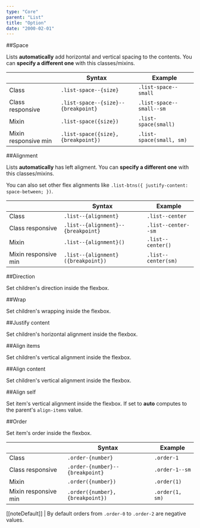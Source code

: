 ```yaml
---
type: "Core"
parent: "List"
title: "Option"
date: "2000-02-01"
---
```


##Space

Lists **automatically** add horizontal and vertical spacing to the contents. You can **specify a different one** with this classes/mixins.

<div class="table--scroll">

|                         | Syntax                                    | Example                       |
| ----------------------- | ----------------------------------------- | ----------------------------- |
| Class                   | `.list-space--{size}`                     | `.list-space--small`          |
| Class responsive        | `.list-space--{size}--{breakpoint}`        | `.list-space--small--sm`       |
| Mixin                   | `.list-space({size})`                     | `.list-space(small)`          |
| Mixin responsive min    | `.list-space({size}, {breakpoint})`       | `.list-space(small, sm)`      |

</div>

<demo>
  <demovanilla src="vanilla/core/list/space-none">
  </demovanilla>
  <demovanilla src="vanilla/core/list/space-tiny">
  </demovanilla>
  <demovanilla src="vanilla/core/list/space-small">
  </demovanilla>
  <demovanilla src="vanilla/core/list/space-medium">
  </demovanilla>
  <demovanilla src="vanilla/core/list/space-big">
  </demovanilla>
  <demovanilla src="vanilla/core/list/space-giant">
  </demovanilla>
  <demovanilla src="vanilla/core/list/space-huge">
  </demovanilla>
</demo>

##Alignment

Lists **automatically** has left aligment. You can **specify a different one** with this classes/mixins.

You can also set other flex alignments like `.list-btns({ justify-content: space-between; })`.

<div class="table--scroll">

|                         | Syntax                                    | Example                       |
| ----------------------- | ----------------------------------------- | ----------------------------- |
| Class                   | `.list--{alignment}`                      | `.list--center`               |
| Class responsive        | `.list--{alignment}--{breakpoint}`         | `.list--center--sm`            |
| Mixin                   | `.list--{alignment}()`                    | `.list--center()`             |
| Mixin responsive min    | `.list--{alignment}({breakpoint})`        | `.list--center(sm)`           |

</div>

<demo>
  <demovanilla src="vanilla/core/list/align-left">
  </demovanilla>
  <demovanilla src="vanilla/core/list/align-center">
  </demovanilla>
  <demovanilla src="vanilla/core/list/align-right">
  </demovanilla>
</demo>

##Direction

Set children's direction inside the flexbox.

<demo>
  <demovanilla src="vanilla/core/list/direction-row">
  </demovanilla>
  <demovanilla src="vanilla/core/list/direction-row-reverse">
  </demovanilla>
  <demovanilla src="vanilla/core/list/direction-column">
  </demovanilla>
  <demovanilla src="vanilla/core/list/direction-column-reverse">
  </demovanilla>
</demo>

##Wrap

Set children's wrapping inside the flexbox.

<demo>
  <demovanilla src="vanilla/core/list/wrap">
  </demovanilla>
  <demovanilla src="vanilla/core/list/wrap-reverse">
  </demovanilla>
  <demovanilla src="vanilla/core/list/nowrap">
  </demovanilla>
</demo>

##Justify content

Set children's horizontal alignment inside the flexbox.

<demo>
  <demovanilla src="vanilla/core/list/justify-start">
  </demovanilla>
  <demovanilla src="vanilla/core/list/justify-end">
  </demovanilla>
  <demovanilla src="vanilla/core/list/justify-center">
  </demovanilla>
  <demovanilla src="vanilla/core/list/justify-between">
  </demovanilla>
  <demovanilla src="vanilla/core/list/justify-around">
  </demovanilla>
  <demovanilla src="vanilla/core/list/justify-evenly">
  </demovanilla>
</demo>

##Align items

Set children's vertical alignment inside the flexbox.

<demo>
  <demovanilla src="vanilla/core/list/items-start">
  </demovanilla>
  <demovanilla src="vanilla/core/list/items-end">
  </demovanilla>
  <demovanilla src="vanilla/core/list/items-center">
  </demovanilla>
  <demovanilla src="vanilla/core/list/items-baseline">
  </demovanilla>
  <demovanilla src="vanilla/core/list/items-stretch">
  </demovanilla>
</demo>

##Align content

Set children's vertical alignment inside the flexbox.

<demo>
  <demovanilla src="vanilla/core/list/content-start">
  </demovanilla>
  <demovanilla src="vanilla/core/list/content-end">
  </demovanilla>
  <demovanilla src="vanilla/core/list/content-center">
  </demovanilla>
  <demovanilla src="vanilla/core/list/content-between">
  </demovanilla>
  <demovanilla src="vanilla/core/list/content-around">
  </demovanilla>
  <demovanilla src="vanilla/core/list/content-stretch">
  </demovanilla>
</demo>

##Align self

Set item's vertical alignment inside the flexbox.
If set to **auto** computes to the parent's `align-items` value.

<demo>
  <demovanilla src="vanilla/core/list/self-start">
  </demovanilla>
  <demovanilla src="vanilla/core/list/self-end">
  </demovanilla>
  <demovanilla src="vanilla/core/list/self-center">
  </demovanilla>
  <demovanilla src="vanilla/core/list/self-baseline">
  </demovanilla>
  <demovanilla src="vanilla/core/list/self-stretch">
  </demovanilla>
  <demovanilla src="vanilla/core/list/self-auto">
  </demovanilla>
</demo>

##Order

Set item's order inside the flexbox.

<div class="table--scroll">

|                         | Syntax                                    | Example                       |
| ----------------------- | ----------------------------------------- | ----------------------------- |
| Class                   | `.order-{number}`                        | `.order-1`                   |
| Class responsive        | `.order-{number}--{breakpoint}`           | `.order-1--sm`                |
| Mixin                   | `.order({number})`                        | `.order(1)`                   |
| Mixin responsive min    | `.order({number}, {breakpoint})`          | `.order(1, sm)`               |

</div>

[[noteDefault]]
| By default orders from `.order-0` to `.order-2` are negative values.

<demo>
  <demovanilla src="vanilla/core/list/order">
  </demovanilla>
</demo>
  
